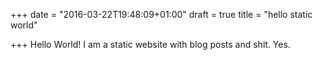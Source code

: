 +++
date = "2016-03-22T19:48:09+01:00"
draft = true
title = "hello static world"

+++
Hello World! I am a static website with blog posts and shit. Yes.
